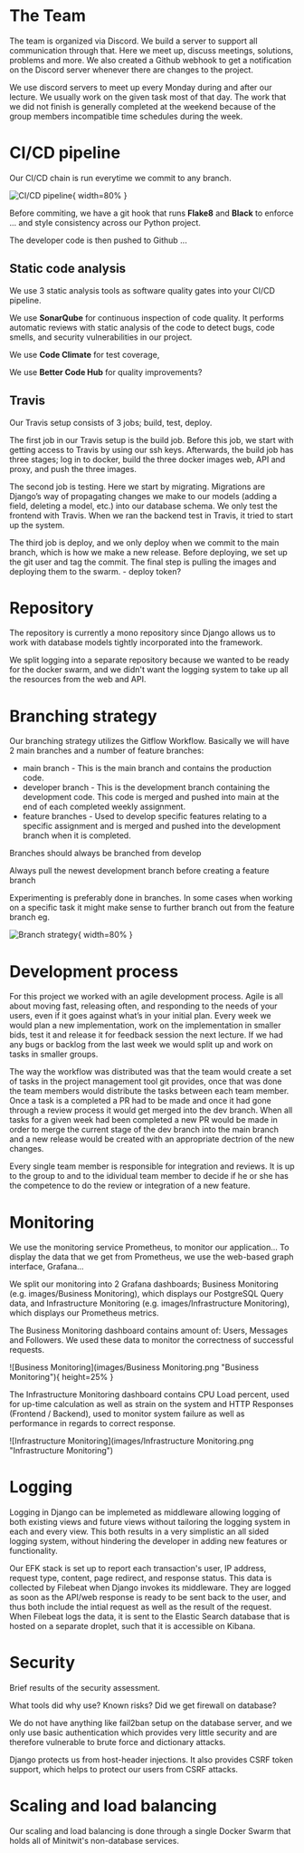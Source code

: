
# The Team

The team is organized via Discord. We build a server to support all communication through that.
Here we meet up, discuss meetings, solutions, problems and more. We also created a Github webhook to get a notification on the Discord server whenever there are changes to the project.

We use discord servers to meet up every Monday during and after our lecture. We usually work on the given task most of that day. The work that we did not finish is generally completed at the weekend because of the group members incompatible time schedules during the week.

# CI/CD pipeline

Our CI/CD chain is run everytime we commit to any branch.

![CI/CD pipeline](images/CICD.png "CI/CD pipeline"){ width=80% }

Before commiting, we have a git hook that runs **Flake8** and **Black** to enforce ... and style consistency across our Python project.

The developer code is then pushed to Github ...

## Static code analysis

We use 3 static analysis tools as software quality gates into your CI/CD pipeline.

We use **SonarQube** for continuous inspection of code quality. It performs automatic reviews with static analysis of the code to detect bugs, code smells, and security vulnerabilities in our project.

We use **Code Climate** for test coverage, 

We use **Better Code Hub** for quality improvements?

## Travis 

Our Travis setup consists of 3 jobs; build, test, deploy.

The first job in our Travis setup is the build job. Before this job, we start with getting access to Travis by using our ssh keys. Afterwards, the build job has three stages; log in to docker, build the three docker images web, API and proxy, and push the three images.

The second job is testing. Here we start by migrating. Migrations are Django’s way of propagating changes we make to our models (adding a field, deleting a model, etc.) into our database schema. We only test the frontend with Travis. When we ran the backend test in Travis, it tried to start up the system.

The third job is deploy, and we only deploy when we commit to the main branch, which is how we make a new release. Before deploying, we set up the git user and tag the commit. The final step is pulling the images and deploying them to the swarm. - deploy token?

# Repository

The repository is currently a mono repository since Django allows us to work with database models tightly incorporated into the framework. 

We split logging into a separate repository because we wanted to be ready for the docker swarm, and we didn't want the logging system to take up all the resources from the web and API.

# Branching strategy

Our branching strategy utilizes the Gitflow Workflow. Basically we will have 2 main branches and a number of feature branches:

- main branch - This is the main branch and contains the production code.
- developer branch - This is the development branch containing the development code. This code is merged and pushed into main at the end of each completed weekly assignment.
- feature branches - Used to develop specific features relating to a specific assignment and is merged and pushed into the development branch when it is completed.

Branches should always be branched from develop

Always pull the newest development branch before creating a feature branch

Experimenting is preferably done in branches. In some cases when working on a specific task it might make sense to further branch out from the feature branch eg.

![Branch strategy](images/branch.png "Branch strategy"){ width=80% }

# Development process

For this project we worked with an agile development process. Agile is all about moving fast, releasing often, and responding to the needs of your users, even if it goes against what’s in your initial plan. Every week we would plan a new implementation, work on the implementation in smaller bids, test it and release it for feedback session the next lecture. If we had any bugs or backlog from the last week we would split up and work on tasks in smaller groups. 

The way the workflow was distributed was that the team would create a set of tasks in the project management tool git provides, once that was done the team members would distribute the tasks between each team member. Once a task is a completed a PR had to be made and once it had gone through a review process it would get merged into the dev branch. When all tasks for a given week had been completed a new PR would be made in order to merge the current stage of the dev branch into the main branch and a new release would be created with an appropriate dectrion of the new changes.

Every single team member is responsible for integration and reviews. It is up to the group to and to the idividual team member to decide if he or she has the competence to do the review or integration of a new feature.

# Monitoring

We use the monitoring service Prometheus, to monitor our application...
To display the data that we get from Prometheus, we use the web-based graph interface, Grafana...

We split our monitoring into 2 Grafana dashboards; Business Monitoring (e.g. images/Business Monitoring), which displays our PostgreSQL Query data, and Infrastructure Monitoring (e.g. images/Infrastructure Monitoring), which displays our Prometheus metrics.

The Business Monitoring dashboard contains amount of: Users, Messages and Followers. We used these data to monitor the correctness of successful requests.

![Business Monitoring](images/Business Monitoring.png "Business Monitoring"){ height=25% }

The Infrastructure Monitoring dashboard contains CPU Load percent, used for up-time calculation as well as strain on the system and HTTP Responses (Frontend / Backend), used to monitor system failure as well as performance in regards to correct response.

![Infrastructure Monitoring](images/Infrastructure Monitoring.png "Infrastructure Monitoring")


# Logging

Logging in Django can be implemeted as middleware allowing logging of both existing views and future views without tailoring the logging system in each and every view. This both results in a very simplistic an all sided logging system, without hindering the developer in adding new features or functionality.

Our EFK stack is set up to report each transaction's user, IP address, request type, content, page redirect, and response status. This data is collected by Filebeat when Django invokes its middleware. They are logged as soon as the API/web response is ready to be sent back to the user, and thus both include the intial request as well as the result of the request. When Filebeat logs the data, it is sent to the Elastic Search database that is hosted on a separate droplet, such that it is accessible on Kibana.

# Security

Brief results of the security assessment.

What tools did why use?
Known risks?
Did we get firewall on database?

We do not have anything like fail2ban setup on the database server, and we only use basic authentication which provides very little security and are therefore vulnerable to brute force and dictionary attacks.

Django protects us from host-header injections. It also provides CSRF token support, which helps to protect our users from CSRF attacks. 

# Scaling and load balancing

Our scaling and load balancing is done through a single Docker Swarm that holds all of Minitwit's non-database services. 
